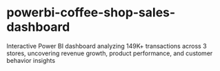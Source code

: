 # powerbi-coffee-shop-sales-dashboard
Interactive Power BI dashboard analyzing 149K+ transactions across 3 stores, uncovering revenue growth, product performance, and customer behavior insights
